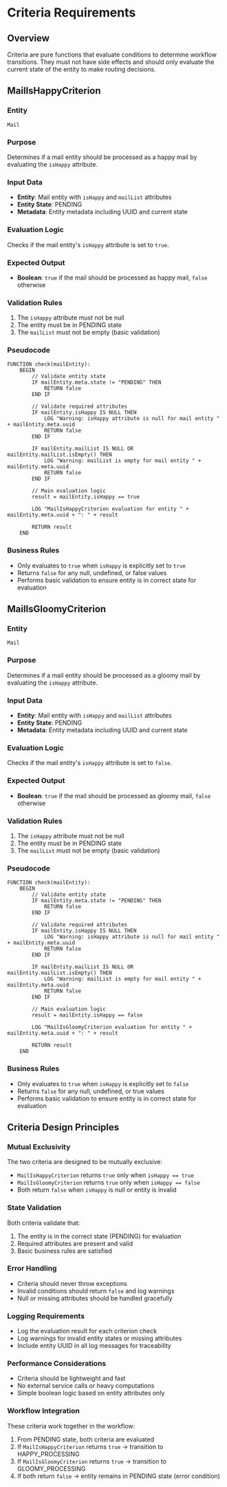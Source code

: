 # Criteria Requirements

## Overview
Criteria are pure functions that evaluate conditions to determine workflow transitions. They must not have side effects and should only evaluate the current state of the entity to make routing decisions.

## MailIsHappyCriterion

### Entity
`Mail`

### Purpose
Determines if a mail entity should be processed as a happy mail by evaluating the `isHappy` attribute.

### Input Data
- **Entity**: Mail entity with `isHappy` and `mailList` attributes
- **Entity State**: PENDING
- **Metadata**: Entity metadata including UUID and current state

### Evaluation Logic
Checks if the mail entity's `isHappy` attribute is set to `true`.

### Expected Output
- **Boolean**: `true` if the mail should be processed as happy mail, `false` otherwise

### Validation Rules
1. The `isHappy` attribute must not be null
2. The entity must be in PENDING state
3. The `mailList` must not be empty (basic validation)

### Pseudocode
```
FUNCTION check(mailEntity):
    BEGIN
        // Validate entity state
        IF mailEntity.meta.state != "PENDING" THEN
            RETURN false
        END IF
        
        // Validate required attributes
        IF mailEntity.isHappy IS NULL THEN
            LOG "Warning: isHappy attribute is null for mail entity " + mailEntity.meta.uuid
            RETURN false
        END IF
        
        IF mailEntity.mailList IS NULL OR mailEntity.mailList.isEmpty() THEN
            LOG "Warning: mailList is empty for mail entity " + mailEntity.meta.uuid
            RETURN false
        END IF
        
        // Main evaluation logic
        result = mailEntity.isHappy == true
        
        LOG "MailIsHappyCriterion evaluation for entity " + mailEntity.meta.uuid + ": " + result
        
        RETURN result
    END
```

### Business Rules
- Only evaluates to `true` when `isHappy` is explicitly set to `true`
- Returns `false` for any null, undefined, or false values
- Performs basic validation to ensure entity is in correct state for evaluation

## MailIsGloomyCriterion

### Entity
`Mail`

### Purpose
Determines if a mail entity should be processed as a gloomy mail by evaluating the `isHappy` attribute.

### Input Data
- **Entity**: Mail entity with `isHappy` and `mailList` attributes
- **Entity State**: PENDING
- **Metadata**: Entity metadata including UUID and current state

### Evaluation Logic
Checks if the mail entity's `isHappy` attribute is set to `false`.

### Expected Output
- **Boolean**: `true` if the mail should be processed as gloomy mail, `false` otherwise

### Validation Rules
1. The `isHappy` attribute must not be null
2. The entity must be in PENDING state
3. The `mailList` must not be empty (basic validation)

### Pseudocode
```
FUNCTION check(mailEntity):
    BEGIN
        // Validate entity state
        IF mailEntity.meta.state != "PENDING" THEN
            RETURN false
        END IF
        
        // Validate required attributes
        IF mailEntity.isHappy IS NULL THEN
            LOG "Warning: isHappy attribute is null for mail entity " + mailEntity.meta.uuid
            RETURN false
        END IF
        
        IF mailEntity.mailList IS NULL OR mailEntity.mailList.isEmpty() THEN
            LOG "Warning: mailList is empty for mail entity " + mailEntity.meta.uuid
            RETURN false
        END IF
        
        // Main evaluation logic
        result = mailEntity.isHappy == false
        
        LOG "MailIsGloomyCriterion evaluation for entity " + mailEntity.meta.uuid + ": " + result
        
        RETURN result
    END
```

### Business Rules
- Only evaluates to `true` when `isHappy` is explicitly set to `false`
- Returns `false` for any null, undefined, or true values
- Performs basic validation to ensure entity is in correct state for evaluation

## Criteria Design Principles

### Mutual Exclusivity
The two criteria are designed to be mutually exclusive:
- `MailIsHappyCriterion` returns `true` only when `isHappy == true`
- `MailIsGloomyCriterion` returns `true` only when `isHappy == false`
- Both return `false` when `isHappy` is null or entity is invalid

### State Validation
Both criteria validate that:
1. The entity is in the correct state (PENDING) for evaluation
2. Required attributes are present and valid
3. Basic business rules are satisfied

### Error Handling
- Criteria should never throw exceptions
- Invalid conditions should return `false` and log warnings
- Null or missing attributes should be handled gracefully

### Logging Requirements
- Log the evaluation result for each criterion check
- Log warnings for invalid entity states or missing attributes
- Include entity UUID in all log messages for traceability

### Performance Considerations
- Criteria should be lightweight and fast
- No external service calls or heavy computations
- Simple boolean logic based on entity attributes only

### Workflow Integration
These criteria work together in the workflow:
1. From PENDING state, both criteria are evaluated
2. If `MailIsHappyCriterion` returns `true` → transition to HAPPY_PROCESSING
3. If `MailIsGloomyCriterion` returns `true` → transition to GLOOMY_PROCESSING
4. If both return `false` → entity remains in PENDING state (error condition)
